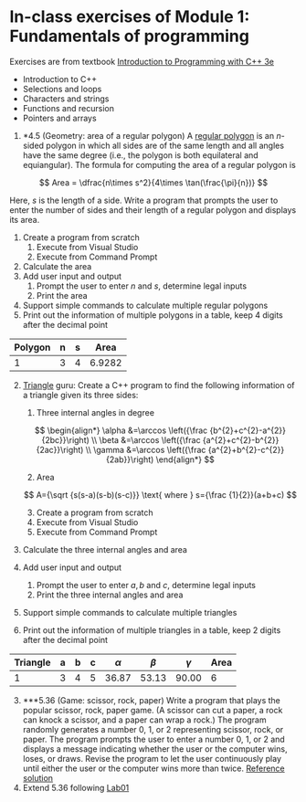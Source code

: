 # In-class exercises of Module 1: Fundamentals of programming
Exercises are from textbook [Introduction to Programming with C++ 3e](https://liveexample.pearsoncmg.com/liang/cpp3e/)

* Introduction to C++
* Selections and loops
* Characters and strings
* Functions and recursion
* Pointers and arrays

1. *4.5 (Geometry: area of a regular polygon) A [regular polygon](https://en.wikipedia.org/wiki/Regular_polygon) is an $n$-sided polygon in which all sides are of the same length and all angles have the same degree (i.e., the polygon is both equilateral and equiangular). The formula for computing the area of a regular polygon is

 $$ Area = \dfrac{n\times s^2}{4\times \tan(\frac{\pi}{n})} $$ 

Here, $s$ is the length of a side. Write a program that prompts the user to enter the number of sides and their length of a regular polygon and displays its area.
  1. Create a program from scratch
     1. Execute from Visual Studio
     2. Execute from Command Prompt
  2. Calculate the area
  3. Add user input and output
     1. Prompt the user to enter $n$ and $s$, determine legal inputs
     2. Print the area
  4. Support simple commands to calculate multiple regular polygons
  5. Print out the information of multiple polygons in a table, keep 4 digits after the decimal point

  | Polygon | n | s | Area |
  | ------- | --- | --- | ---- |
  | 1 | 3 | 4 | 6.9282 |

2. [Triangle](https://en.wikipedia.org/wiki/Triangle) guru: Create a C++ program to find the following information of a triangle given its three sides:
   1. Three internal angles in degree

   $$
   \begin{align*}
    \alpha &=\arccos \left({\frac {b^{2}+c^{2}-a^{2}}{2bc}}\right) \\
    \beta &=\arccos \left({\frac {a^{2}+c^{2}-b^{2}}{2ac}}\right) \\
    \gamma &=\arccos \left({\frac {a^{2}+b^{2}-c^{2}}{2ab}}\right)
   \end{align*}
   $$

   2. Area

   $$
   A={\sqrt {s(s-a)(s-b)(s-c)}} \text{ where } s={\frac {1}{2}}(a+b+c)
   $$
   
   3. Create a program from scratch
     1. Execute from Visual Studio
     2. Execute from Command Prompt
  4. Calculate the three internal angles and area
  5. Add user input and output
     1. Prompt the user to enter $a,b$ and $c$, determine legal inputs
     2. Print the three internal angles and area
  6. Support simple commands to calculate multiple triangles
  7. Print out the information of multiple triangles in a table, keep 2 digits after the decimal point

  | Triangle | a | b | c | $\alpha$ | $\beta$ | $\gamma$ | Area |
  | --- | --- | --- | --- | --- | --- | --- | --- |
  | 1 | 3 | 4 | 5 | 36.87 | 53.13 | 90.00 | 6 |
3. ***5.36 (Game: scissor, rock, paper) Write a program that plays the popular scissor, rock, paper game. (A scissor can cut a paper, a rock can knock a scissor, and a paper can wrap a rock.) The program randomly generates a number 0, 1, or 2 representing scissor, rock, or paper. The program prompts the user to enter a number 0, 1, or 2 and displays a message indicating whether the user or the computer wins, loses, or draws. Revise the program to let the user continuously play until either the user or the computer wins more than twice. [Reference solution](../lectures/evennumberedexercise/Exercise05_36.cpp)
4. Extend 5.36 following [Lab01](../labs/lab01/README.md) 
